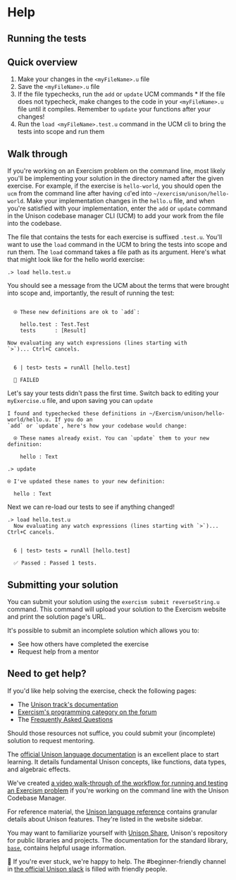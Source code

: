 # Help

## Running the tests

## Quick overview

  1. Make your changes in the `<myFileName>.u` file
  2. Save the `<myFileName>.u` file
  3. If the file typechecks, run the `add` or `update` UCM commands
    * If the file does not typecheck, make changes to the code in your `<myFileName>.u` file until it compiles. Remember to `update` your functions after your changes! 
  4. Run the `load <myFileName>.test.u` command in the UCM cli to bring the tests into scope and run them

  ## Walk through

  If you're working on an Exercism problem on the command line, most likely you'll be implementing your solution in the directory named after the given exercise. For example, if the exercise is `hello-world`, you should open the `ucm` from the command line after having `cd`'ed into `~/exercism/unison/hello-world`. Make your implementation changes in the `hello.u` file, and when you're satisfied with your implementation, enter the `add` or `update` command in the Unison codebase manager CLI (UCM) to add your work from the file into the codebase.

  The file that contains the tests for each exercise is suffixed `.test.u`. You'll want to use the `load` command in the UCM to bring the tests into scope and run them. The `load` command takes a file path as its argument. Here's what that might look like for the hello world exercise:

  ```
  .> load hello.test.u
  ```

  You should see a message from the UCM about the terms that were brought into scope and, importantly, the result of running the test:

  ```

    ⍟ These new definitions are ok to `add`:

      hello.test : Test.Test
      tests      : [Result]

  Now evaluating any watch expressions (lines starting with
  `>`)... Ctrl+C cancels.


    6 | test> tests = runAll [hello.test]

    🚫 FAILED
  ```

  Let's say your tests didn't pass the first time. Switch back to editing your `myExercise.u` file, and upon saving you can `update`

  ```
  I found and typechecked these definitions in ~/Exercism/unison/hello-world/hello.u. If you do an
  `add` or `update`, here's how your codebase would change:

    ⍟ These names already exist. You can `update` them to your new definition:

      hello : Text

  .> update

  ⍟ I've updated these names to your new definition:

    hello : Text
  ```

  Next we can re-load our tests to see if anything changed!

  ```
  .> load hello.test.u
    Now evaluating any watch expressions (lines starting with `>`)... Ctrl+C cancels.


    6 | test> tests = runAll [hello.test]

    ✅ Passed : Passed 1 tests.
  ```

## Submitting your solution

You can submit your solution using the `exercism submit reverseString.u` command.
This command will upload your solution to the Exercism website and print the solution page's URL.

It's possible to submit an incomplete solution which allows you to:

- See how others have completed the exercise
- Request help from a mentor

## Need to get help?

If you'd like help solving the exercise, check the following pages:

- The [Unison track's documentation](https://exercism.org/docs/tracks/unison)
- [Exercism's programming category on the forum](https://forum.exercism.org/c/programming/5)
- The [Frequently Asked Questions](https://exercism.org/docs/using/faqs)

Should those resources not suffice, you could submit your (incomplete) solution to request mentoring.

The [official Unison language documentation](https://www.unison-lang.org/learn/fundamentals/values-and-functions/terms/) is an excellent place to start learning. It details fundamental Unison concepts, like functions, data types, and algebraic effects.

We've created [a video walk-through of the workflow for running and testing an Exercism problem](https://www.youtube.com/watch?v=4UMaaiJnWGY) if you're working on the command line with the Unison Codebase Manager.

For reference material, the [Unison language reference](https://www.unison-lang.org/learn/language-reference/top-level-declaration/) contains granular details about Unison features. They're listed in the website sidebar.

You may want to familiarize yourself with [Unison Share](https://share.unison-lang.org/), Unison's repository for public libraries and projects. The documentation for the standard library, [`base`](https://share.unison-lang.org/@unison/code/latest/namespaces/public/base/latest), contains helpful usage information.

👋 If you're ever stuck, we're happy to help. The #beginner-friendly channel in [the official Unison slack](http://unison-lang.org/slack) is filled with friendly people.
